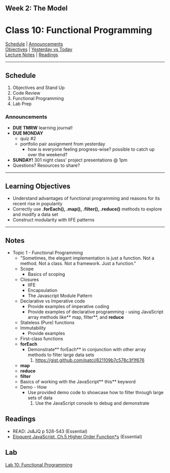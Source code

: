 ## **Week 2: The Model**
# Class 10: Functional Programming

[Schedule](#schedule) | [Announcements](#announcements) </br>
[Objectives](#learning-objectives) | [Yesterday vs Today](#yesterday-vs-today) </br>
[Lecture Notes](#notes) | [Readings](#readings)


<hr></hr>

## Schedule
1. Objectives and Stand Up
1. Code Review
1. Functional Programming
1. Lab Prep

### Announcements
* **DUE TMRW** learning journal!
* **DUE MONDAY** 
    - quiz #2
    - portfolio pair assignment from yesterday
        - how is everyone feeling progress-wise? possible to catch up over the weekend?
* **SUNDAY!** 301 night class' project presentations @ 1pm
* Questions? Resources to share?

<hr></hr>

## Learning Objectives
* Understand advantages of functional programming and reasons for its recent rise in popularity
* Correctly use **.forEach(), .map(), .filter(), .reduce()** methods to explore and modify a data set
* Construct modularity with IIFE patterns

<!--
### Yesterday vs Today
| Yesterday we... | Today we will... |
| --------------- | ---------------- |
| | |-->

<hr></hr>

## Notes
* Topic 1 - Functional Programming
    * "Sometimes, the elegant implementation is just a function.  Not a method.  Not a class.  Not a framework.  Just a function."
    * Scope
        * Basics of scoping
    * Closures
        * IIFE
        * Encapsulation
        * The Javascript Module Pattern
    * Declarative vs Imperative code
        * Provide examples of imperative coding
        * Provide examples of declarative programming - using JavaScript array methods like** map, filter**, and **reduce**
    * Stateless (Pure) functions
    * Immutability
        * Provide examples
    * First-class functions
    * **forEach**
        * Demonstrate** forEach** in conjunction with other array methods to filter large data sets
            1. https://gist.github.com/patci/821109b7c578c3f1f676
    * **map**
    * **reduce**
    * **filter**
    * Basics of working with the JavaScript** this** keyword
    * Demo - How
        * Use provided demo code to showcase how to filter through large sets of data
            1. Use the JavaScript console to debug and demonstrate


## Readings

* READ: Js&JQ p 528-543 (Essential)
* [Eloquent JavaScript, Ch.5 Higher Order Function*s](http://eloquentjavascript.net/05_higher_order.html) (Essential)

## Lab
[Lab 10: Functional Programming](https://github.com/cfpdx-301d-spring-2017/10-functional-programming)
